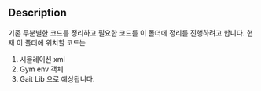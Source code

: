 ## Description
기존 무분별한 코드를 정리하고 필요한 코드를 이 폴더에 정리를 진행하려고 합니다. 현재 이 폴더에 위치할 코드는 
1. 시뮬레이션 xml
2. Gym env 객체
3. Gait Lib
으로 예상됩니다.
